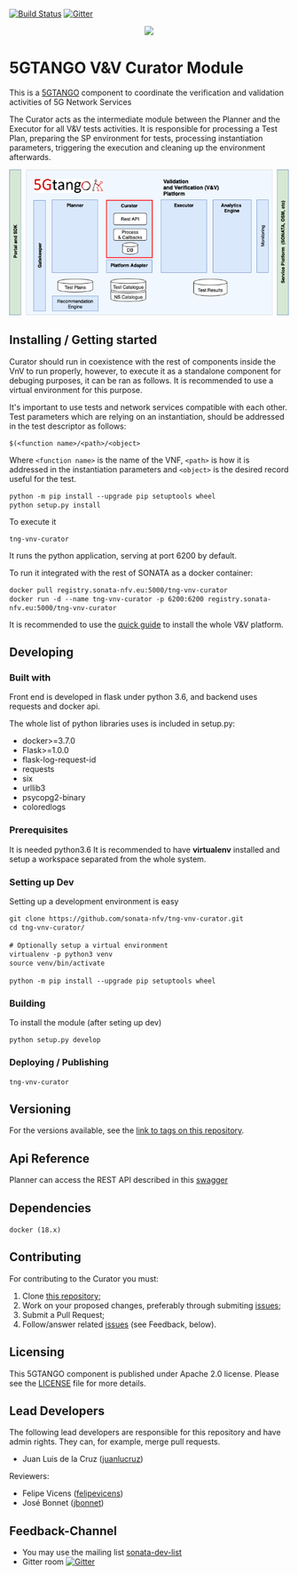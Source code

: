 [![Build Status](http://jenkins.sonata-nfv.eu/buildStatus/icon?job=tng-vnv-curator/master)](https://jenkins.sonata-nfv.eu/job/tng-vnv-curator) [![Gitter](https://badges.gitter.im/sonata-nfv/Lobby.svg)](https://gitter.im/sonata-nfv/Lobby?utm_source=badge&utm_medium=badge&utm_campaign=pr-badge)

<p align="center"><img src="https://github.com/sonata-nfv/tng-api-gtw/wiki/images/sonata-5gtango-logo-500px.png" /></p>

# 5GTANGO V&V Curator Module

This is a [5GTANGO](http://www.5gtango.eu) component to coordinate the verification and validation activities of 5G Network Services

The Curator acts as the intermediate module between the Planner and the Executor for all V&V tests activities. It is responsible for processing a Test Plan, preparing the SP environment for tests, processing instantiation parameters, triggering the execution and cleaning up the environment afterwards.

![Architecture](./img/5GTango_V_V_Platform-7.curator.png "Architecture")

## Installing / Getting started

Curator should run in coexistence with the rest of components inside the VnV to run properly, however, to execute it as a standalone component for debuging purposes, it can be ran as follows. It is recommended to use a virtual environment for this purpose.

It's important to use tests and network services compatible with each other. Test parameters which are relying on an instantiation, should be addressed in the test descriptor as follows:

```
$(<function name>/<path>/<object>
```
Where `<function name>` is the name of the VNF, `<path>` is how it is addressed in the instantiation parameters and `<object>` is the desired record useful for the test.


```shell
python -m pip install --upgrade pip setuptools wheel
python setup.py install
```

To execute it

```shell
tng-vnv-curator
```

It runs the python application, serving at port 6200 by default.

To run it integrated with the rest of SONATA as a docker container:

```shell
docker pull registry.sonata-nfv.eu:5000/tng-vnv-curator
docker run -d --name tng-vnv-curator -p 6200:6200 registry.sonata-nfv.eu:5000/tng-vnv-curator
```
It is recommended to use the [quick guide](https://sonata-nfv.github.io/vnv-installation) to install the whole V&V platform.

## Developing

### Built with

Front end is developed in flask under python 3.6, and backend uses requests and docker api.

The whole list of python libraries uses is included in setup.py:

 * docker>=3.7.0
 * Flask>=1.0.0
 * flask-log-request-id
 * requests
 * six
 * urllib3
 * psycopg2-binary
 * coloredlogs
 
### Prerequisites

It is needed python3.6 It is recommended to have **virtualenv** installed and setup a workspace separated from the whole system.

### Setting up Dev

Setting up a development environment is easy

```shell
git clone https://github.com/sonata-nfv/tng-vnv-curator.git
cd tng-vnv-curator/

# Optionally setup a virtual environment
virtualenv -p python3 venv
source venv/bin/activate

python -m pip install --upgrade pip setuptools wheel
```

### Building

To install the module (after seting up dev)

```shell
python setup.py develop
```

### Deploying / Publishing

```shell
tng-vnv-curator
```

## Versioning

For the versions available, see the [link to tags on this repository](https://github.com/sonata-nfv/tng-vnv-curator/releases).

## Api Reference

Planner can access the REST API described in this [swagger](swagger.json)

## Dependencies

`docker (18.x)`

## Contributing
For contributing to the Curator you must:

1. Clone [this repository](http://github.com/sonata-nfv/tng-vnv-curator);
1. Work on your proposed changes, preferably through submiting [issues](https://github.com/sonata-nfv/tng-vnv-curator/issues);
1. Submit a Pull Request;
1. Follow/answer related [issues](https://github.com/sonata-nfv/tng-vnv-curator/issues) (see Feedback, below).

## Licensing

This 5GTANGO component is published under Apache 2.0 license. Please see the [LICENSE](LICENSE) file for more details.

## Lead Developers

The following lead developers are responsible for this repository and have admin rights. They can, for example, merge pull requests.

* Juan Luis de la Cruz ([juanlucruz](https://github.com/juanlucruz))

Reviewers:

* Felipe Vicens ([felipevicens](https://github.com/felipevicens))
* José Bonnet ([jbonnet](https://github.com/jbonnet))

## Feedback-Channel

- You may use the mailing list [sonata-dev-list](mailto:sonata-dev@lists.atosresearch.eu)
- Gitter room [![Gitter](https://badges.gitter.im/sonata-nfv/Lobby.svg)](https://gitter.im/sonata-nfv/Lobby?utm_source=badge&utm_medium=badge&utm_campaign=pr-badge)


